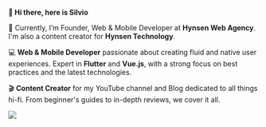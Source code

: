 **👋 Hi there, here is Silvio**

🚀 Currently, I’m Founder, Web & Mobile Developer at **Hynsen Web Agency**. I'm also a content creator for **Hynsen Technology**.

💻 **Web & Mobile Developer** passionate about creating fluid and native user experiences. Expert in **Flutter** and **Vue.js**, with a strong focus on best practices and the latest technologies.

🎬 **Content Creator** for my YouTube channel and Blog dedicated to all things hi-fi. From beginner's guides to in-depth reviews, we cover it all.

![](https://api.visitorbadge.io/api/VisitorHit?user=Hynsen-Tech&repo=github-visitors-badge&countColor=%237B1E7A)
